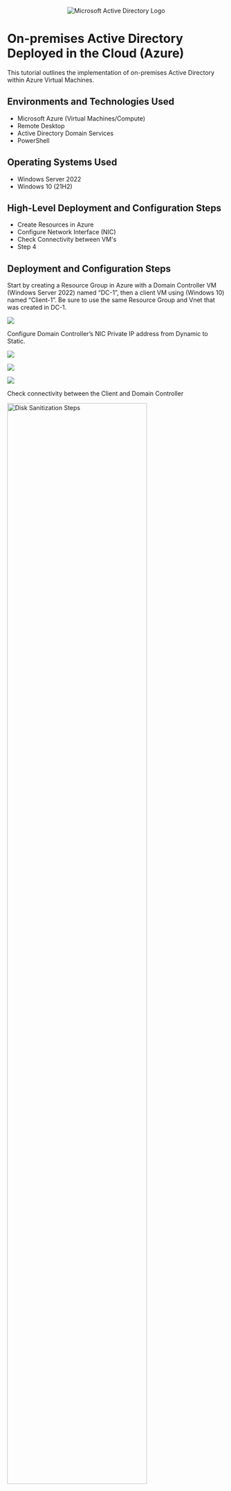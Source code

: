 <p align="center">
<img src="https://i.imgur.com/pU5A58S.png" alt="Microsoft Active Directory Logo"/>
</p>

<h1>On-premises Active Directory Deployed in the Cloud (Azure)</h1>
This tutorial outlines the implementation of on-premises Active Directory within Azure Virtual Machines.<br />


<h2>Environments and Technologies Used</h2>

- Microsoft Azure (Virtual Machines/Compute)
- Remote Desktop
- Active Directory Domain Services
- PowerShell

<h2>Operating Systems Used </h2>

- Windows Server 2022
- Windows 10 (21H2)

<h2>High-Level Deployment and Configuration Steps</h2>

- Create Resources in Azure
- Configure Network Interface (NIC) 
- Check Connectivity between VM's
- Step 4

<h2>Deployment and Configuration Steps</h2>

<p>Start by creating a Resource Group in Azure with a Domain Controller VM (Windows Server 2022) named “DC-1”, then a client VM using (Windows 10) named “Client-1”. Be sure to use the same Resource Group and Vnet that was created in DC-1.
<p>
<img src= https://i.imgur.com/KZXdOjx.png
</p>
<br />

<p>
Configure Domain Controller’s NIC Private IP address from Dynamic to Static. 
</p>
<p>
<img src= https://i.imgur.com/7cE7bS2.png
</p>
<p>
<img src= https://i.imgur.com/H9U55Mx.png
</p>
<p>
<img src= https://i.imgur.com/ZPdQLUx.png
</p>
<br />

<p>
Check connectivity between the Client and Domain Controller
</p>
<p>
<img src="https://i.imgur.com/DJmEXEB.png" height="80%" width="80%" alt="Disk Sanitization Steps"/>
</p>
<br />
